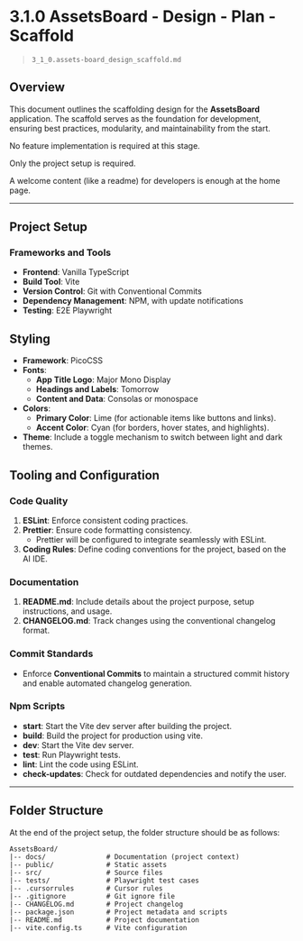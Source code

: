 # 3.1.0 AssetsBoard - Design - Plan - Scaffold

> `3_1_0.assets-board_design_scaffold.md`

## Overview
This document outlines the scaffolding design for the **AssetsBoard** application. The scaffold serves as the foundation for development, ensuring best practices, modularity, and maintainability from the start.

No feature implementation is required at this stage.

Only the project setup is required.

A welcome content (like a readme) for developers is enough at the home page.

---

## Project Setup

### Frameworks and Tools
- **Frontend**: Vanilla TypeScript
- **Build Tool**: Vite
- **Version Control**: Git with Conventional Commits
- **Dependency Management**: NPM, with update notifications
- **Testing**: E2E Playwright

## Styling
- **Framework**: PicoCSS
- **Fonts**: 
  - **App Title Logo**: Major Mono Display
  - **Headings and Labels**: Tomorrow
  - **Content and Data**: Consolas or monospace
- **Colors**: 
  - **Primary Color**: Lime (for actionable items like buttons and links).
  - **Accent Color**: Cyan (for borders, hover states, and highlights).
- **Theme**: Include a toggle mechanism to switch between light and dark themes.

## Tooling and Configuration

### Code Quality
1. **ESLint**: Enforce consistent coding practices.
2. **Prettier**: Ensure code formatting consistency.
   - Prettier will be configured to integrate seamlessly with ESLint.
3. **Coding Rules**: Define coding conventions for the project, based on the AI IDE.

### Documentation
1. **README.md**: Include details about the project purpose, setup instructions, and usage.
2. **CHANGELOG.md**: Track changes using the conventional changelog format.

### Commit Standards
- Enforce **Conventional Commits** to maintain a structured commit history and enable automated changelog generation.

### Npm Scripts
- **start**: Start the Vite dev server after building the project.
- **build**: Build the project for production using vite.
- **dev**: Start the Vite dev server.
- **test**: Run Playwright tests.
- **lint**: Lint the code using ESLint.
- **check-updates**: Check for outdated dependencies and notify the user.

---

## Folder Structure

At the end of the project setup, the folder structure should be as follows:

```plaintext
AssetsBoard/
|-- docs/               # Documentation (project context)
|-- public/             # Static assets
|-- src/                # Source files
|-- tests/              # Playwright test cases
|-- .cursorrules        # Cursor rules
|-- .gitignore          # Git ignore file
|-- CHANGELOG.md        # Project changelog
|-- package.json        # Project metadata and scripts
|-- README.md           # Project documentation
|-- vite.config.ts      # Vite configuration
```

